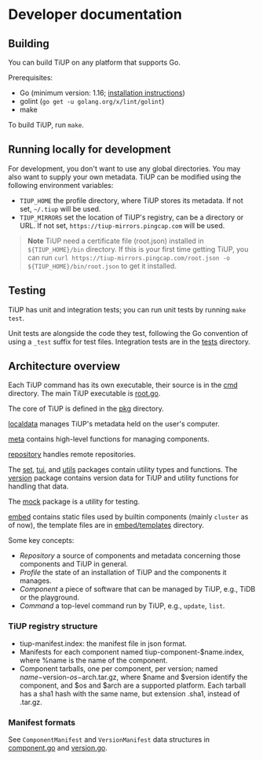 # Developer documentation

## Building

You can build TiUP on any platform that supports Go.

Prerequisites:

* Go (minimum version: 1.16; [installation instructions](https://golang.org/doc/install))
* golint (`go get -u golang.org/x/lint/golint`)
* make

To build TiUP, run `make`.

## Running locally for development

For development, you don't want to use any global directories. You may also want to supply your own metadata. TiUP can be modified using the following environment variables:

* `TIUP_HOME` the profile directory, where TiUP stores its metadata. If not set, `~/.tiup` will be used.
* `TIUP_MIRRORS` set the location of TiUP's registry, can be a directory or URL. If not set, `https://tiup-mirrors.pingcap.com` will be used.

> **Note**
> TiUP need a certificate file (root.json) installed in `${TIUP_HOME}/bin` directory. If this is your first time getting TiUP, you can run `curl https://tiup-mirrors.pingcap.com/root.json -o ${TIUP_HOME}/bin/root.json` to get it installed.

## Testing

TiUP has unit and integration tests; you can run unit tests by running `make test`.

Unit tests are alongside the code they test, following the Go convention of using a `_test` suffix for test files. Integration tests are in the [tests](tests) directory.

## Architecture overview

Each TiUP command has its own executable, their source is in the [cmd](cmd) directory. The main TiUP executable is [root.go](cmd/root.go).

The core of TiUP is defined in the [pkg](pkg) directory.

[localdata](pkg/localdata) manages TiUP's metadata held on the user's computer.

[meta](pkg/meta) contains high-level functions for managing components.

[repository](pkg/repository) handles remote repositories.

The [set](pkg/set), [tui](pkg/tui), and [utils](pkg/utils) packages contain utility types and functions. The [version](pkg/version) package contains version data for TiUP and utility functions for handling that data.

The [mock](pkg/mock) package is a utility for testing.

[embed](embed) contains static files used by builtin components (mainly `cluster` as of now), the template files are in [embed/templates](embed/templates) directory.

Some key concepts:

* *Repository* a source of components and metadata concerning those components and TiUP in general.
* *Profile* the state of an installation of TiUP and the components it manages.
* *Component* a piece of software that can be managed by TiUP, e.g., TiDB or the playground.
* *Command* a top-level command run by TiUP, e.g., `update`, `list`.

### TiUP registry structure

* tiup-manifest.index: the manifest file in json format.
* Manifests for each component named tiup-component-$name.index, where %name is the name of the component.
* Component tarballs, one per component, per version; named $name-$version-$os-$arch.tar.gz, where $name and $version identify the component, and $os and $arch are a supported platform. Each tarball has a sha1 hash with the same name, but extension .sha1, instead of .tar.gz.

### Manifest formats

See `ComponentManifest` and `VersionManifest` data structures in [component.go](pkg/repository/component.go) and [version.go](pkg/repository/version.go).
